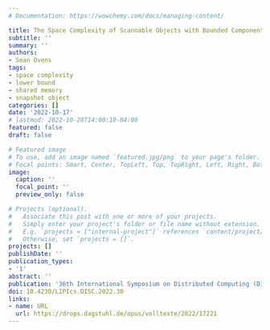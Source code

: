 ```yaml
---
# Documentation: https://wowchemy.com/docs/managing-content/

title: The Space Complexity of Scannable Objects with Bounded Components
subtitle: ''
summary: ''
authors:
- Sean Ovens
tags:
- space complexity
- lower bound
- shared memory
- snapshot object
categories: []
date: '2022-10-17'
# lastmod: 2022-10-28T14:00:10-04:00
featured: false
draft: false

# Featured image
# To use, add an image named `featured.jpg/png` to your page's folder.
# Focal points: Smart, Center, TopLeft, Top, TopRight, Left, Right, BottomLeft, Bottom, BottomRight.
image:
  caption: ''
  focal_point: ''
  preview_only: false

# Projects (optional).
#   Associate this post with one or more of your projects.
#   Simply enter your project's folder or file name without extension.
#   E.g. `projects = ["internal-project"]` references `content/project/deep-learning/index.md`.
#   Otherwise, set `projects = []`.
projects: []
publishDate: ''
publication_types:
- '1'
abstract: ''
publication: '36th International Symposium on Distributed Computing (DISC 2022)'
doi: 10.4230/LIPIcs.DISC.2022.30
links:
- name: URL
  url: https://drops.dagstuhl.de/opus/volltexte/2022/17221
---
```

